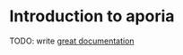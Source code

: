 # Introduction to aporia

TODO: write [great documentation](http://jacobian.org/writing/what-to-write/)
